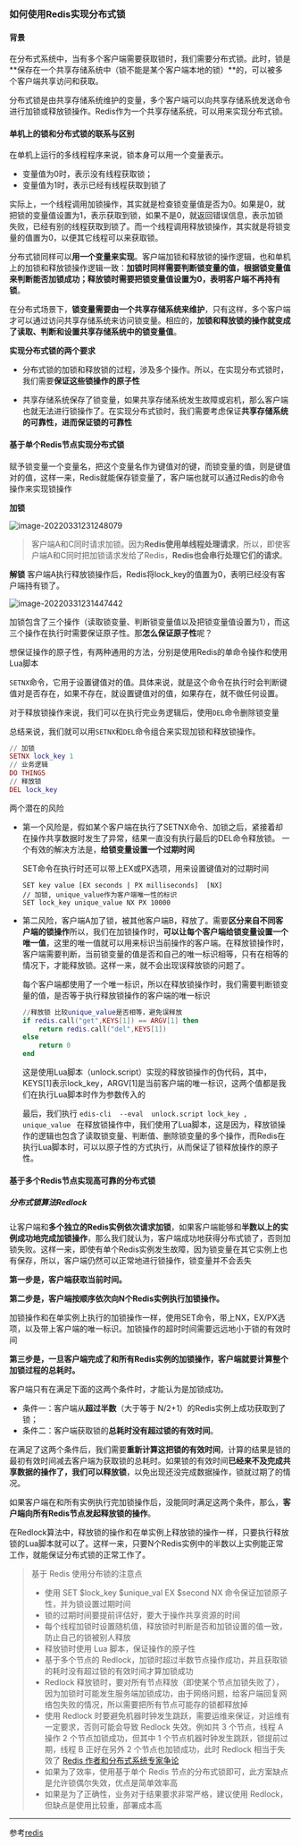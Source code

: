 ### 如何使用Redis实现分布式锁

#### 背景

在分布式系统中，当有多个客户端需要获取锁时，我们需要分布式锁。此时，锁是**保存在一个共享存储系统中（锁不能是某个客户端本地的锁）**的，可以被多个客户端共享访问和获取。

分布式锁是由共享存储系统维护的变量，多个客户端可以向共享存储系统发送命令进行加锁或释放锁操作。Redis作为一个共享存储系统，可以用来实现分布式锁。

#### 单机上的锁和分布式锁的联系与区别

在单机上运行的多线程程序来说，锁本身可以用一个变量表示。

* 变量值为0时，表示没有线程获取锁；
* 变量值为1时，表示已经有线程获取到锁了

实际上，一个线程调用加锁操作，其实就是检查锁变量值是否为0。如果是0，就把锁的变量值设置为1，表示获取到锁，如果不是0，就返回错误信息，表示加锁失败，已经有别的线程获取到锁了。而一个线程调用释放锁操作，其实就是将锁变量的值置为0，以便其它线程可以来获取锁。

分布式锁同样可以**用一个变量来实现**。客户端加锁和释放锁的操作逻辑，也和单机上的加锁和释放锁操作逻辑一致：**加锁时同样需要判断锁变量的值，根据锁变量值来判断能否加锁成功；释放锁时需要把锁变量值设置为0，表明客户端不再持有锁**。

在分布式场景下，**锁变量需要由一个共享存储系统来维护**，只有这样，多个客户端才可以通过访问共享存储系统来访问锁变量。相应的，**加锁和释放锁的操作就变成了读取、判断和设置共享存储系统中的锁变量值**。

**实现分布式锁的两个要求**

* 分布式锁的加锁和释放锁的过程，涉及多个操作。所以，在实现分布式锁时，我们需要**保证这些锁操作的原子性**

* 共享存储系统保存了锁变量，如果共享存储系统发生故障或宕机，那么客户端也就无法进行锁操作了。在实现分布式锁时，我们需要考虑保证**共享存储系统的可靠性，进而保证锁的可靠性**

#### 基于单个Redis节点实现分布式锁

赋予锁变量一个变量名，把这个变量名作为键值对的键，而锁变量的值，则是键值对的值，这样一来，Redis就能保存锁变量了，客户端也就可以通过Redis的命令操作来实现锁操作

**加锁** 

![image-20220331231248079](https://raw.githubusercontent.com/calmpeng/photo/main/img/image-20220331231248079.png)

>  客户端A和C同时请求加锁。因为**Redis使用单线程处理请求**，所以，即使客户端A和C同时把加锁请求发给了Redis，**Redis也会串行处理它们的请求**。

**解锁** 客户端A执行释放锁操作后，Redis将lock_key的值置为0，表明已经没有客户端持有锁了。

![image-20220331231447442](https://raw.githubusercontent.com/calmpeng/photo/main/img/image-20220331231447442.png)

加锁包含了三个操作（读取锁变量、判断锁变量值以及把锁变量值设置为1），而这三个操作在执行时需要保证原子性。那**怎么保证原子性**呢？

想保证操作的原子性，有两种通用的方法，分别是使用Redis的单命令操作和使用Lua脚本

`SETNX`命令，它用于设置键值对的值。具体来说，就是这个命令在执行时会判断键值对是否存在，如果不存在，就设置键值对的值，如果存在，就不做任何设置。

对于释放锁操作来说，我们可以在执行完业务逻辑后，使用`DEL`命令删除锁变量

总结来说，我们就可以用`SETNX`和`DEL`命令组合来实现加锁和释放锁操作。

```lua
// 加锁
SETNX lock_key 1
// 业务逻辑
DO THINGS
// 释放锁
DEL lock_key
```

两个潜在的风险

* 第一个风险是，假如某个客户端在执行了SETNX命令、加锁之后，紧接着却在操作共享数据时发生了异常，结果一直没有执行最后的DEL命令释放锁。 一个有效的解决方法是，**给锁变量设置一个过期时间**

  SET命令在执行时还可以带上EX或PX选项，用来设置键值对的过期时间

  ```shell
  SET key value [EX seconds | PX milliseconds]  [NX]
  // 加锁, unique_value作为客户端唯一性的标识
  SET lock_key unique_value NX PX 10000
  ```

* 第二风险，客户端A加了锁，被其他客户端B，释放了。需要**区分来自不同客户端的锁操作**所以，我们在加锁操作时，**可以让每个客户端给锁变量设置一个唯一值**，这里的唯一值就可以用来标识当前操作的客户端。在释放锁操作时，客户端需要判断，当前锁变量的值是否和自己的唯一标识相等，只有在相等的情况下，才能释放锁。这样一来，就不会出现误释放锁的问题了。

  每个客户端都使用了一个唯一标识，所以在释放锁操作时，我们需要判断锁变量的值，是否等于执行释放锁操作的客户端的唯一标识

  ```lua
  //释放锁 比较unique_value是否相等，避免误释放
  if redis.call("get",KEYS[1]) == ARGV[1] then
      return redis.call("del",KEYS[1])
  else
      return 0
  end
  ```

  这是使用Lua脚本（unlock.script）实现的释放锁操作的伪代码，其中，KEYS[1]表示lock_key，ARGV[1]是当前客户端的唯一标识，这两个值都是我们在执行Lua脚本时作为参数传入的

  最后，我们执行 `edis-cli  --eval  unlock.script lock_key , unique_value `	在释放锁操作中，我们使用了Lua脚本，这是因为，释放锁操作的逻辑也包含了读取锁变量、判断值、删除锁变量的多个操作，而Redis在执行Lua脚本时，可以以原子性的方式执行，从而保证了锁释放操作的原子性。

#### 基于多个Redis节点实现高可靠的分布式锁

##### 分布式锁算法Redlock

让客户端和**多个独立的Redis实例依次请求加锁**，如果客户端能够和**半数以上的实例成功地完成加锁操作**，那么我们就认为，客户端成功地获得分布式锁了，否则加锁失败。这样一来，即使有单个Redis实例发生故障，因为锁变量在其它实例上也有保存，所以，客户端仍然可以正常地进行锁操作，锁变量并不会丢失

**第一步是，客户端获取当前时间。**

**第二步是，客户端按顺序依次向N个Redis实例执行加锁操作。**

加锁操作和在单实例上执行的加锁操作一样，使用SET命令，带上NX，EX/PX选项，以及带上客户端的唯一标识。加锁操作的超时时间需要远远地小于锁的有效时间

**第三步是，一旦客户端完成了和所有Redis实例的加锁操作，客户端就要计算整个加锁过程的总耗时。**

客户端只有在满足下面的这两个条件时，才能认为是加锁成功。

- 条件一：客户端从**超过半数**（大于等于 N/2+1）的Redis实例上成功获取到了锁；
- 条件二：客户端获取锁的**总耗时没有超过锁的有效时间**。

在满足了这两个条件后，我们需要**重新计算这把锁的有效时间**，计算的结果是锁的最初有效时间减去客户端为获取锁的总耗时。如果锁的有效时间**已经来不及完成共享数据的操作了，我们可以释放锁**，以免出现还没完成数据操作，锁就过期了的情况。

如果客户端在和所有实例执行完加锁操作后，没能同时满足这两个条件，那么，**客户端向所有Redis节点发起释放锁的操作**。

在Redlock算法中，释放锁的操作和在单实例上释放锁的操作一样，只要执行释放锁的Lua脚本就可以了。这样一来，只要N个Redis实例中的半数以上实例能正常工作，就能保证分布式锁的正常工作了。

> 基于 Redis 使用分布锁的注意点
>
> * 使用 SET $lock_key $unique_val EX $second NX 命令保证加锁原子性，并为锁设置过期时间
> * 锁的过期时间要提前评估好，要大于操作共享资源的时间
> * 每个线程加锁时设置随机值，释放锁时判断是否和加锁设置的值一致，防止自己的锁被别人释放
> * 释放锁时使用 Lua 脚本，保证操作的原子性
> * 基于多个节点的 Redlock，加锁时超过半数节点操作成功，并且获取锁的耗时没有超过锁的有效时间才算加锁成功
> * Redlock 释放锁时，要对所有节点释放（即使某个节点加锁失败了），因为加锁时可能发生服务端加锁成功，由于网络问题，给客户端回复网络包失败的情况，所以需要把所有节点可能存的锁都释放掉
> * 使用 Redlock 时要避免机器时钟发生跳跃，需要运维来保证，对运维有一定要求，否则可能会导致 Redlock 失效。例如共 3 个节点，线程 A 操作 2 个节点加锁成功，但其中 1 个节点机器时钟发生跳跃，锁提前过期，线程 B 正好在另外 2 个节点也加锁成功，此时 Redlock 相当于失效了 [Redis 作者和分布式系统专家争论](http://zhangtielei.com/posts/blog-redlock-reasoning.html)
> * 如果为了效率，使用基于单个 Redis 节点的分布式锁即可，此方案缺点是允许锁偶尔失效，优点是简单效率高
> * 如果是为了正确性，业务对于结果要求非常严格，建议使用 Redlock，但缺点是使用比较重，部署成本高 



---

参考[redis](http://118.25.23.115/redis/30-%E5%A6%82%E4%BD%95%E4%BD%BF%E7%94%A8Redis%E5%AE%9E%E7%8E%B0%E5%88%86%E5%B8%83%E5%BC%8F%E9%94%81%EF%BC%9F.html)

